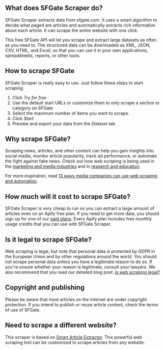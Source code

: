 ## What does SFGate Scraper do?
SFGate Scraper extracts data from sfgate.com. It uses a smart algorithm to decide what paged are articles and automatically extracts rich information about each article. It can scrape the entire website with one click.

This free SFGate API will let you scrape and extract large datasets as often as you need to. The structured data can be downloaded as XML, JSON, CSV, HTML, and Excel, so that you can use it in your own applications, spreadsheets, reports, or other tools.

## How to scrape SFGate
SFGate Scraper is really easy to use. Just follow these steps to start scraping.

1. Click *Try for free*
2. Use the default start URLs or customize them to only scrape a section or category on SFGate
3. Select the maximum number of items you want to scrape.
4. Click *Start*
5. Preview and export your data from the *Dataset* tab

## Why scrape SFGate?
Scraping news, articles, and other content can help you gain insights into social media, monitor article popularity, track ad performance, or automate the fight against fake news. Check out how web scraping is being used in the [marketing and media industries](https://apify.com/industries/marketing-and-media) and in [research and education](https://apify.com/industries/research-and-education). 

For more inspiration, read [13 ways media companies can use web scraping and automation](https://blog.apify.com/how-can-the-media-use-web-scraping-and-automation/).

## How much will it cost to scrape SFGate?
SFGate Scraper is very cheap to run so you can extract a large amount of articles even on an Apify free plan. If you need to get more data, you should sign up for one of our [paid plans](https://apify.com/pricing). Every Apify plan includes free monthly usage credits that you can use with SFGate Scraper.

## Is it legal to scrape SFGate?
Web scraping is legal, but note that personal data is protected by GDPR in the European Union and by other regulations around the world. You should not scrape personal data unless you have a legitimate reason to do so. If you're unsure whether your reason is legitimate, consult your lawyers. We also recommend that you read our detailed blog post: [is web scraping legal?](https://blog.apify.com/is-web-scraping-legal/)

## Copyright and publishing
Please be aware that most articles on the internet are under copyright protection. If you intend to publish or reuse article content, check the terms of use of SFGate.

## Need to scrape a different website?
This scraper is based on [Smart Article Extractor](https://apify.com/lukaskrivka/article-extractor-smart). This powerful web scraping tool can be customized to scrape articles from any website.